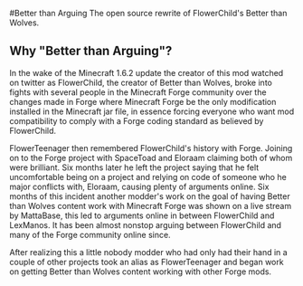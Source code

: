 #Better than Arguing
The open source rewrite of FlowerChild's Better than Wolves.

## Why "Better than Arguing"?
In the wake of the Minecraft 1.6.2 update the creator of this mod watched on twitter as FlowerChild, the creator of Better than Wolves, broke into fights with several people in the Minecraft Forge community over the changes made in Forge where Minecraft Forge be the only modification installed in the Minecraft jar file, in essence forcing everyone who want mod compatibility to comply with a Forge coding standard as believed by FlowerChild.

FlowerTeenager then remembered FlowerChild's history with Forge. Joining on to the Forge project with SpaceToad and Eloraam claiming both of whom were brilliant. Six months later he left the project saying that he felt uncomfortable being on a project and relying on code of someone who he major conflicts with, Eloraam, causing plenty of arguments online. Six months of this incident another modder's work on the goal of having Better than Wolves content work with Minecraft Forge was shown on a live stream by MattaBase, this led to arguments online in between FlowerChild and LexManos. It has been almost nonstop arguing between FlowerChild and many of the Forge community online since.

After realizing this a little nobody modder who had only had their hand in a couple of other projects took an alias as FlowerTeenager and began work on getting Better than Wolves content working with other Forge mods.